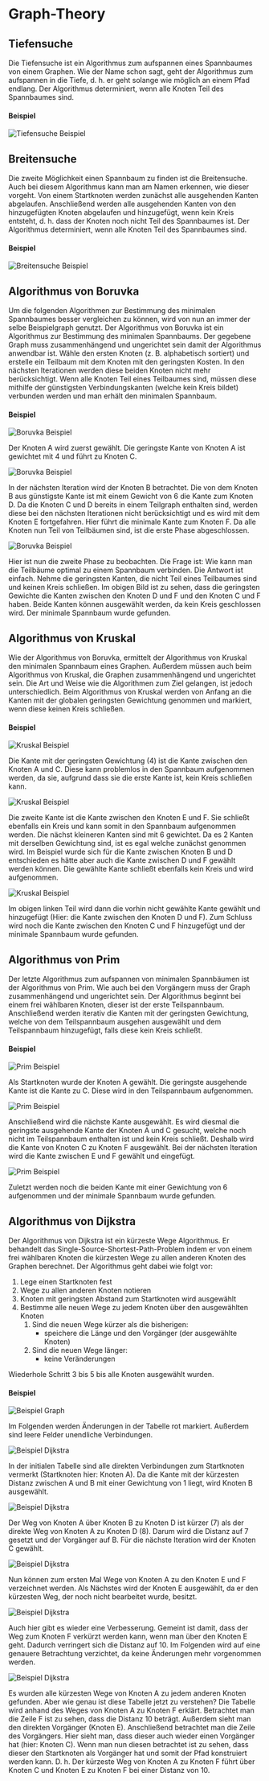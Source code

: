 # Graph-Theory


## Tiefensuche

Die Tiefensuche ist ein Algorithmus zum aufspannen eines Spannbaumes von einem Graphen. Wie der Name schon sagt, geht der Algorithmus zum aufspannen in die Tiefe, d. h. er geht solange wie möglich an einem Pfad endlang. Der Algorithmus determiniert, wenn alle Knoten Teil des Spannbaumes sind.

#### Beispiel

![Tiefensuche Beispiel](https://github.com/JoBo33/Graph-Theory/blob/main/GraphTheory/Examples/Depth-First%20search.png "Beispiel Tiefensuche")



## Breitensuche

Die zweite Möglichkeit einen Spannbaum zu finden ist die Breitensuche. Auch bei diesem Algorithmus kann man am Namen erkennen, wie dieser vorgeht. Von einem Startknoten werden zunächst alle ausgehenden Kanten abgelaufen. Anschließend werden alle ausgehenden Kanten von den hinzugefügten Knoten abgelaufen und hinzugefügt, wenn kein Kreis entsteht, d. h. dass der Knoten noch nicht Teil des Spannbaumes ist. Der Algorithmus determiniert, wenn alle Knoten Teil des Spannbaumes sind.

#### Beispiel

![Breitensuche Beispiel](https://github.com/JoBo33/Graph-Theory/blob/main/GraphTheory/Examples/Breadth-First%20search.png "Beispiel Breitensuche")



## Algorithmus von Boruvka 

Um die folgenden Algorithmen zur Bestimmung des minimalen Spannbaumes besser vergleichen zu können, wird von nun an immer der selbe Beispielgraph genutzt. 
Der Algorithmus von Boruvka ist ein Algorithmus zur Bestimmung des minimalen Spannbaums. Der gegebene Graph muss zusammenhängend und ungerichtet sein damit der Algorithmus anwendbar ist. Wähle den ersten Knoten (z. B. alphabetisch sortiert) und erstelle ein Teilbaum mit dem Knoten mit den geringsten Kosten. In den nächsten Iterationen werden diese beiden Knoten nicht mehr berücksichtigt. Wenn alle Knoten Teil eines Teilbaumes sind, müssen diese mithilfe der günstigsten Verbindungskanten (welche kein Kreis bildet) verbunden werden und man erhält den minimalen Spannbaum.

#### Beispiel

![Boruvka Beispiel](https://github.com/JoBo33/Graph-Theory/blob/main/GraphTheory/Examples/Boruvka-Example-Graph.png "Beispiel für den Algorithmus von Boruvka")

Der Knoten A wird zuerst gewählt. Die geringste Kante von Knoten A ist gewichtet mit 4 und führt zu Knoten C. 

![Boruvka Beispiel](https://github.com/JoBo33/Graph-Theory/blob/main/GraphTheory/Examples/Boruvka-Example-Graph2.png "Beispiel für den Algorithmus von Boruvka")

In der nächsten Iteration wird der Knoten B betrachtet. Die von dem Knoten B aus günstigste Kante ist mit einem Gewicht von 6 die Kante zum Knoten D. 
Da die Knoten C und D bereits in einem Teilgraph enthalten sind, werden diese bei den nächsten Iterationen nicht berücksichtigt und es wird mit dem Knoten E fortgefahren. Hier führt die minimale Kante zum Knoten F. Da alle Knoten nun Teil von Teilbäumen sind, ist die erste Phase abgeschlossen. 

![Boruvka Beispiel](https://github.com/JoBo33/Graph-Theory/blob/main/GraphTheory/Examples/Boruvka-Example-Graph3.png "Beispiel für den Algorithmus von Boruvka")

Hier ist nun die zweite Phase zu beobachten. Die Frage ist: Wie kann man die Teilbäume optimal zu einem Spannbaum verbinden. Die Antwort ist einfach. Nehme die geringsten Kanten, die nicht Teil eines Teilbaumes sind und keinen Kreis schließen. Im obigen Bild ist zu sehen, dass die geringsten Gewichte die Kanten zwischen den Knoten D und F und den Knoten C und F haben. Beide Kanten können ausgewählt werden, da kein Kreis geschlossen wird. Der minimale Spannbaum wurde gefunden. 



## Algorithmus von Kruskal

Wie der Algorithmus von Boruvka, ermittelt der Algorithmus von Kruskal den minimalen Spannbaum eines Graphen. Außerdem müssen auch beim Algorithmus von Kruskal, die Graphen zusammenhängend und ungerichtet sein. Die Art und Weise wie die Algorithmen zum Ziel gelangen, ist jedoch unterschiedlich. Beim Algorithmus von Kruskal werden von Anfang an die Kanten mit der globalen geringsten Gewichtung genommen und markiert, wenn diese keinen Kreis schließen.

#### Beispiel

![Kruskal Beispiel](https://github.com/JoBo33/Graph-Theory/blob/main/GraphTheory/Examples/Kruskal-Example-Graph1.png "Beispiel für den Algorithmus von Kruskal")

Die Kante mit der geringsten Gewichtung (4) ist die Kante zwischen den Knoten A und C. Diese kann problemlos in den Spannbaum aufgenommen werden, da sie, aufgrund dass sie die erste Kante ist, kein Kreis schließen kann. 

![Kruskal Beispiel](https://github.com/JoBo33/Graph-Theory/blob/main/GraphTheory/Examples/Kruskal-Example-Graph2.png "Beispiel für den Algorithmus von Kruskal")

Die zweite Kante ist die Kante zwischen den Knoten E und F. Sie schließt ebenfalls ein Kreis und kann somit in den Spannbaum aufgenommen werden. Die nächst kleineren Kanten sind mit 6 gewichtet. Da es 2 Kanten mit derselben Gewichtung sind, ist es egal welche zunächst genommen wird. Im Beispiel wurde sich für die Kante zwischen Knoten B und D entschieden es hätte aber auch die Kante zwischen D und F gewählt werden können. Die gewählte Kante schließt ebenfalls kein Kreis und wird aufgenommen. 

![Kruskal Beispiel](https://github.com/JoBo33/Graph-Theory/blob/main/GraphTheory/Examples/Kruskal-Example-Graph3.png "Beispiel für den Algorithmus von Kruskal")

Im obigen linken Teil wird dann die vorhin nicht gewählte Kante gewählt und hinzugefügt (Hier: die Kante zwischen den Knoten D und F). Zum Schluss wird noch die Kante zwischen den Knoten C und F hinzugefügt und der minimale Spannbaum wurde gefunden.



## Algorithmus von Prim 

Der letzte Algorithmus zum aufspannen von minimalen Spannbäumen ist der Algorithmus von Prim. Wie auch bei den Vorgängern muss der Graph zusammenhängend und ungerichtet sein. Der Algorithmus beginnt bei einem frei wählbaren Knoten, dieser ist der erste Teilspannbaum. Anschließend werden iterativ die Kanten mit der geringsten Gewichtung, welche von dem Teilspannbaum ausgehen ausgewählt und dem Teilspannbaum hinzugefügt, falls diese kein Kreis schließt.

#### Beispiel

![Prim Beispiel](https://github.com/JoBo33/Graph-Theory/blob/main/GraphTheory/Examples/Prim-Example-Graph1.png "Beispiel für den Algorithmus von Prim")

Als Startknoten wurde der Knoten A gewählt. Die geringste ausgehende Kante ist die Kante zu C. Diese wird in den Teilspannbaum aufgenommen.

![Prim Beispiel](https://github.com/JoBo33/Graph-Theory/blob/main/GraphTheory/Examples/Prim-Example-Graph2.png "Beispiel für den Algorithmus von Prim")

Anschließend wird die nächste Kante ausgewählt. Es wird diesmal die geringste ausgehende Kante der Knoten A und C gesucht, welche noch nicht im Teilspannbaum enthalten ist und kein Kreis schließt. Deshalb wird die Kante von Knoten C zu Knoten F ausgewählt. Bei der nächsten Iteration wird die Kante zwischen E und F gewählt und eingefügt. 

![Prim Beispiel](https://github.com/JoBo33/Graph-Theory/blob/main/GraphTheory/Examples/Prim-Example-Graph3.png "Beispiel für den Algorithmus von Prim")

Zuletzt werden noch die beiden Kante mit einer Gewichtung von 6 aufgenommen und der minimale Spannbaum wurde gefunden.


## Algorithmus von Dijkstra

Der Algorithmus von Dijkstra ist ein kürzeste Wege Algorithmus. Er behandelt das Single-Source-Shortest-Path-Problem indem er von einem frei wählbaren Knoten die kürzesten Wege zu allen anderen Knoten des Graphen berechnet. Der Algorithmus geht dabei wie folgt vor: 
1. Lege einen Startknoten fest
2. Wege zu allen anderen Knoten notieren
3. Knoten mit geringsten Abstand zum Startknoten wird ausgewählt 
4. Bestimme alle neuen Wege zu jedem Knoten über den ausgewählten Knoten
    1. 	Sind die neuen Wege kürzer als die bisherigen:
  	    - speichere die Länge und den Vorgänger (der ausgewählte Knoten)
    2.  Sind die neuen Wege länger: 
	      - keine Veränderungen

Wiederhole Schritt 3 bis 5 bis alle Knoten ausgewählt wurden.

#### Beispiel

![Beispiel Graph](https://github.com/JoBo33/Graph-Theory/blob/main/GraphTheory/Examples/Example-Graph-Shortest-Path.png "Beispiel Graph")

Im Folgenden werden Änderungen in der Tabelle rot markiert. Außerdem sind leere Felder unendliche Verbindungen.

![Beispiel Dijkstra](https://github.com/JoBo33/Graph-Theory/blob/main/GraphTheory/Examples/Dijkstra-Table1.png "Beispiel für den Algorithmus von Dijkstra")

In der initialen Tabelle sind alle direkten Verbindungen zum Startknoten vermerkt (Startknoten hier: Knoten A). Da die Kante mit der kürzesten Distanz zwischen A und B mit einer Gewichtung von 1 liegt, wird Knoten B ausgewählt. 

![Beispiel Dijkstra](https://github.com/JoBo33/Graph-Theory/blob/main/GraphTheory/Examples/Dijkstra-Table2.png "Beispiel für den Algorithmus von Dijkstra")

Der Weg von Knoten A über Knoten B zu Knoten D ist kürzer (7) als der direkte Weg von Knoten A zu Knoten D (8). Darum wird die Distanz auf 7 gesetzt und der Vorgänger auf B. Für die nächste Iteration wird der Knoten C gewählt.

![Beispiel Dijkstra](https://github.com/JoBo33/Graph-Theory/blob/main/GraphTheory/Examples/Dijkstra-Table3.png "Beispiel für den Algorithmus von Dijkstra")

Nun können zum ersten Mal Wege von Knoten A zu den Knoten E und F verzeichnet werden. Als Nächstes wird der Knoten E ausgewählt, da er den kürzesten Weg, der noch nicht bearbeitet wurde, besitzt.

![Beispiel Dijkstra](https://github.com/JoBo33/Graph-Theory/blob/main/GraphTheory/Examples/Dijkstra-Table4.png "Beispiel für den Algorithmus von Dijkstra")

Auch hier gibt es wieder eine Verbesserung. Gemeint ist damit, dass der Weg zum Knoten F verkürzt werden kann, wenn man über den Knoten E geht. Dadurch verringert sich die Distanz auf 10. Im Folgenden wird auf eine genauere Betrachtung verzichtet, da keine Änderungen mehr vorgenommen werden.

![Beispiel Dijkstra](https://github.com/JoBo33/Graph-Theory/blob/main/GraphTheory/Examples/Dijkstra-Table5.png "Beispiel für den Algorithmus von Dijkstra")

Es wurden alle kürzesten Wege von Knoten A zu jedem anderen Knoten gefunden. Aber wie genau ist diese Tabelle jetzt zu verstehen?
Die Tabelle wird anhand des Weges von Knoten A zu Knoten F erklärt. Betrachtet man die Zeile F ist zu sehen, dass die Distanz 10 beträgt. Außerdem sieht man den direkten Vorgänger (Knoten E). Anschließend betrachtet man die Zeile des Vorgängers. Hier sieht man, dass dieser auch wieder einen Vorgänger hat (hier: Knoten C). Wenn man nun diesen betrachtet ist zu sehen, dass dieser den Startknoten als Vorgänger hat und somit der Pfad konstruiert werden kann. D. h. Der kürzeste Weg von Knoten A zu Knoten F führt über Knoten C und Knoten E zu Knoten F bei einer Distanz von 10.
